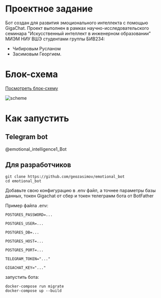 # Проектное задание
Бот создан для развития эмоционального интеллекта с помощью GigaChat. Проект выполнен в рамках научно-исследовательского семинара "Искусственный интеллект в инженерном образовании" МИЭМ НИУ ВШЭ студентами группы БИВ234:
- Чибировым Русланом
- Засимовым Георгием.

# Блок-схема
[Посмотреть блок-схему]()

![scheme](Scheme.drawio)

# Как запустить
## Telegram bot
@emotional_intelligence1_Bot

## Для разработчиков
```
git clone https://github.com/geozasimov/emotional_bot
cd emotional_bot
```
Добавьте свою конфигурацию в .env файл, а точнее параметры базы данных, токен Gigachat от сбер и токен телеграмм бота от BotFather

Пример файла .env:
```
POSTGRES_PASSWORD=...

POSTGRES_USER=...

POSTGRES_DB=...

POSTGRES_HOST=...

POSTGRES_PORT=...

TELEGRAM_TOKEN="..."

GIGACHAT_KEY="..."
```
запустить бота:
```
docker-compose run migrate
docker-compose up --build
```



